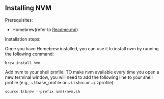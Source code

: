 ## Installing NVM

Prerequisites:

* Homebrew(refer to [Readme.md](./Readme.md))

Installation steps:

Once you have Homebrew installed, you can use it to install nvm by running the following command:

``brew install nvm``

Add nvm to your shell profile: TO make nvm available every time you open a new terminal window, you will need to add the following line to your shell profile (e.g., ~/.base_profile or ~/.zshrc or ~/.zprofile)

``source $(brew --prefix nvm)/nvm.sh``

